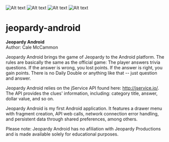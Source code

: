 ![Alt text](https://github.com/calemccammon/jeopardy-android/screenshots/3.png "Screenshot")
![Alt text](https://github.com/calemccammon/jeopardy-android/screenshots/1.png "Screenshot")
![Alt text](https://github.com/calemccammon/jeopardy-android/screenshots/4.png "Screenshot")
![Alt text](https://github.com/calemccammon/jeopardy-android/screenshots/2.png "Screenshot")

# jeopardy-android
<b>Jeopardy Android</b><br/>
Author: Cale McCammon

Jeopardy Android brings the game of Jeopardy to the Android platform. The rules are basically the same as
the official game: The player answers trivia questions. If the answer is wrong, you lost points. If the
answer is right, you gain points. There is no Daily Double or anything like that -- just question and 
answer.

Jeopardy Android relies on the jService API found here: http://jservice.io/. The API provides the 
clues' information, including: category title, answer, dollar value, and so on.

Jeopardy Android is my first Android application. It features a drawer menu with fragment creation, 
API web calls, network connection error handling,  and persistent data through shared preferences, 
among others.

Please note: Jeopardy Android has no afiliation with Jeopardy Productions and is made available solely 
for educational purposes.

